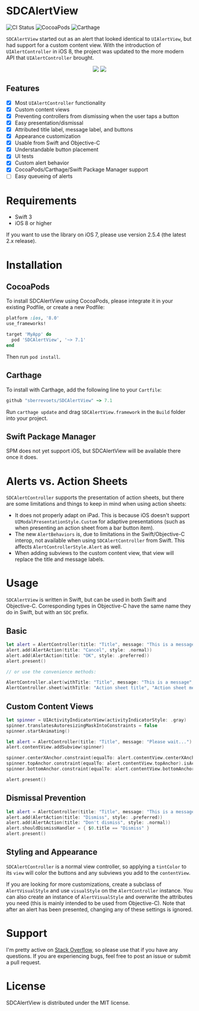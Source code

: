 # SDCAlertView

![CI Status](https://travis-ci.org/sberrevoets/SDCAlertView.svg?branch=master)
![CocoaPods](https://img.shields.io/cocoapods/v/SDCAlertView.svg)
![Carthage](https://img.shields.io/badge/Carthage-compatible-4BC51D.svg?style=flat)

`SDCAlertView` started out as an alert that looked identical to `UIAlertView`, but had support for a custom content view. With the introduction of `UIAlertController` in iOS 8, the project was updated to the more modern API that `UIAlertController` brought.

<div align="center">
    <img src="http://sberrevoets.github.io/SDCAlertView/ActionSheet.gif">
    <img src="http://sberrevoets.github.io/SDCAlertView/Alert.gif">
</div>

## Features

- [x] Most `UIAlertController` functionality
- [x] Custom content views
- [x] Preventing controllers from dismissing when the user taps a button
- [x] Easy presentation/dismissal
- [x] Attributed title label, message label, and buttons
- [x] Appearance customization
- [x] Usable from Swift and Objective-C
- [x] Understandable button placement
- [x] UI tests
- [x] Custom alert behavior
- [x] CocoaPods/Carthage/Swift Package Manager support
- [ ] Easy queueing of alerts

# Requirements

 - Swift 3
 - iOS 8 or higher

If you want to use the library on iOS 7, please use version 2.5.4 (the latest 2.x release).

# Installation

## CocoaPods
To install SDCAlertView using CocoaPods, please integrate it in your existing Podfile, or create a new Podfile:

```ruby
platform :ios, '8.0'
use_frameworks!

target 'MyApp' do
  pod 'SDCAlertView', '~> 7.1'
end
```

Then run `pod install`.

## Carthage
To install with Carthage, add the following line to your `Cartfile`:

```ruby
github "sberrevoets/SDCAlertView" ~> 7.1
```

Run `carthage update` and drag `SDCAlertView.framework` in the `Build` folder into your project.

## Swift Package Manager
SPM does not yet support iOS, but SDCAlertView will be available there once it does.

# Alerts vs. Action Sheets

`SDCAlertController` supports the presentation of action sheets, but there are some limitations and things to keep in mind when using action sheets:

- It does not properly adapt on iPad. This is because iOS doesn't support `UIModalPresentationStyle.Custom` for adaptive presentations (such as when presenting an action sheet from a bar button item).
- The new `AlertBehaviors` is, due to limitations in the Swift/Objective-C interop, not available when using `SDCAlertController` from Swift. This affects `AlertControllerStyle.Alert` as well.
- When adding subviews to the custom content view, that view will replace the title and message labels.

# Usage
`SDCAlertView` is written in Swift, but can be used in both Swift and Objective-C. Corresponding types in Objective-C have the same name they do in Swift, but with an `SDC` prefix.

## Basic

```swift
let alert = AlertController(title: "Title", message: "This is a message", preferredStyle: .alert)
alert.add(AlertAction(title: "Cancel", style: .normal))
alert.add(AlertAction(title: "OK", style: .preferred))
alert.present()

// or use the convenience methods:

AlertController.alert(withTitle: "Title", message: "This is a message", actionTitle: "OK")
AlertController.sheet(withTitle: "Action sheet title", "Action sheet message", actions: ["OK", "Cancel"])
```

## Custom Content Views

```swift
let spinner = UIActivityIndicatorView(activityIndicatorStyle: .gray)
spinner.translatesAutoresizingMaskIntoConstraints = false
spinner.startAnimating()

let alert = AlertController(title: "Title", message: "Please wait...")
alert.contentView.addSubview(spinner)

spinner.centerXAnchor.constraint(equalTo: alert.contentView.centerXAnchor).isActive = true
spinner.topAnchor.constraint(equalTo: alert.contentView.topAnchor).isActive = true
spinner.bottomAnchor.constraint(equalTo: alert.contentView.bottomAnchor).isActive = true

alert.present()
```

## Dismissal Prevention

```swift
let alert = AlertController(title: "Title", message: "This is a message")
alert.add(AlertAction(title: "Dismiss", style: .preferred))
alert.add(AlertAction(title: "Don't dismiss", style: .normal))
alert.shouldDismissHandler = { $0.title == "Dismiss" }
alert.present()
```

## Styling and Appearance

`SDCAlertController` is a normal view controller, so applying a `tintColor` to its `view` will color the buttons and any subviews you add to the `contentView`.

If you are looking for more customizations, create a subclass of `AlertVisualStyle` and use `visualStyle` on the `AlertController` instance. You can also create an instance of `AlertVisualStyle` and overwrite the attributes you need (this is mainly intended to be used from Objective-C). Note that after an alert has been presented, changing any of these settings is ignored.

# Support
I'm pretty active on [Stack Overflow](http://stackoverflow.com/users/751268/scott-berrevoets), so please use that if you have any questions. If you are experiencing bugs, feel free to post an issue or submit a pull request.

# License

SDCAlertView is distributed under the MIT license.
